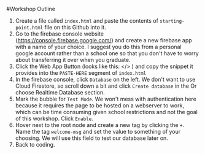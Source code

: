 #Workshop Outline

1. Create a file called `index.html` and paste the contents of `starting-point.html` file on this Github into it.
2. Go to the firebase console website (https://console.firebase.google.com/) and create a new firebase app with a name of your choice. I suggest you do this from a personal google account rather than a school one so that you don't have to worry about transferring it over when you graduate.
3. Click the Web App Button (looks like this: </> ) and copy the snippet it provides into the `PASTE-HERE` segment of `index.html`
4. In the firebase console, click `Database` on the left. We don't want to use Cloud Firestore, so scroll down a bit and click `Create database` in the Or choose Realtime Database section.
5. Mark the bubble for `Test Mode`. We won't mess with authentication here because it requires the page to be hosted on a webserver to work, which can be time consuming given school restrictions and not the goal of this workshop. Click `Enable`.
6. Hover next to the root node and create a new tag by clicking the `+`. Name the tag `welcome-msg` and set the value to something of your choosing. We will use this field to test our database later on.
7. Back to coding. 

